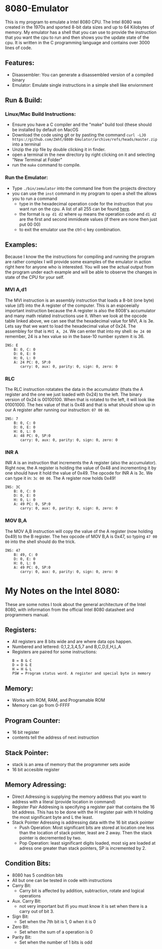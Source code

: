 # 8080-Emulator

This is my program to emulate a Intel 8080 CPU. The Intel 8080 was created in the 1970s and sported 8-bit data sizes and up to 64 Kilobytes of memory. My emulator has a shell that you can use to provide the instruction that you want the cpu to run and then shows you the update state of the cpu. It is written in the C programming language and contains over 3000 lines of code.

## Features:
- Disassembler: You can generate a disassembled version of a compiled binary
- Emulator: Emulate single instructions in a simple shell like enviornment

## Run & Build:
### Linux/Mac Build Instructions:
- Ensure you have a C compiler and the "make" build tool (these should be installed by default on MacOS
- Download the code using git or by pasting the command `curl -LJO https://github.com/Zmht/8080-Emulator/archive/refs/heads/master.zip` into a terminal
- Unzip the zip file by double clicking it in finder.
- open a terminal in the new directory by right clicking on it and selecting "New Terminal at Folder"
- run the `make` command to compile.

### Run the Emulator:
- Type `./bin/zemulator` into the command line from the projects directory
- you can use the `inst` command in my program to open a shell the allows you to run a command 
   - type in the hexadecimal operation code for the instruction that you want run on the cpu. A list of all 255 can be found [here](https://pastraiser.com/cpu/i8080/i8080_opcodes.html).
   - the format is `op d1 d2` where `op` means the operation code and `d1 d2` are the first and second immideate values (if there are none then just put 00 00)
   - to exit the emulator use the ctrl-c key combination.

## Examples:
Because I know the the instructions for compiling and running the program are rather complex I will provide some examples of the emulator in action right here for anyone who is interested. You will see the actual output from the program under each example and will be able to observe the changes in state of the CPU for your self.

### MVI A,d1
The MVI instruction is an assembly instruction that loads a 8-bit (one byte) value (d1) into the A register of the computer. This is an espceeially important instruction because the A register is also the 8008's accumulator and many math related instructions use it. When we look at the opcode table linked above, we can see that the hexadecimal value for MVI, A is 3e. Lets say that we want to load the hexadecimal value of 0x24. The assembley for that is `MVI A, 24`. We can enter that into my shell: `0e 24 00` remember, 24 is a hex value so in the base-10 number system it is 36.
```
INS: E
	B: 0, C: 0
	D: 0, E: 0
	H: 0, L: 0
	A: 24 PC: 0, SP:0
       carry: 0, aux: 0, parity: 0, sign: 0, zero: 0
   ```

### RLC
The RLC instruction rotatates the data in the accumulator (thats the A register and the one we just loaded with 0x24) to the left. The binary version of 0x24 is 00100100. When that is rotated to the left, it will look like 01001000. The hex value of that is 0x48 and that is what should show up in our A register after running our instruction: `07 00 00`.
```
INS: 7
	B: 0, C: 0
	D: 0, E: 0
	H: 0, L: 0
	A: 48 PC: 0, SP:0
       carry: 0, aux: 0, parity: 0, sign: 0, zero: 0
   ```

### INR A
INR A is an instruction that increments the A register (also the accumulator). Right now, the A register is holding the value of 0x48 and incrementing it by one should have it hold the value of 0x49. The opcode for INR A is 3c. We can type it in: `3c 00 00`. The A register now holds 0x49!
```
INS: 3C
	B: 0, C: 0
	D: 0, E: 0
	H: 0, L: 0
	A: 49 PC: 0, SP:0
       carry: 0, aux: 0, parity: 0, sign: 0, zero: 0
   ```

### MOV B,A
The MOV A,B instruction will copy the value of the A register (now holding 0x49) to the B register. The hex opcode of MOV B,A is 0x47, so typing `47 00 00` into the shell should do the trick.
```
INS: 47
	B: 49, C: 0
	D: 0, E: 0
	H: 0, L: 0
	A: 49 PC: 0, SP:0
       carry: 0, aux: 0, parity: 0, sign: 0, zero: 0
   ```

# My Notes on the Intel 8080:
These are some notes I took about the general architecture of the Intel 8080, with information from the official Intel 8080 datasheet and programmers manual.

## Registers:
- All registers are 8 bits wide and are where data ops happen.
- Numbered and lettered: 0,1,2,3,4,5,7 and B,C,D,E,H,L,A
- Registers are paired for some instructions:
    ```
    B = B & C
    D = D & E
    H = H & L
    PSW = Program status word. A register and special byte in memory
    ```
## Memory:
- Works with ROM, RAM, and Programable ROM
- Memory can go from 0-FFFF

## Program Counter:
- 16 bit register
- contents tell the address of next instruction

## Stack Pointer:
- stack is an area of memory that the programmer sets aside
- 16 bit accesible register

## Memory Adressing:
- Direct Adressing is supplying the memory address that you want to address with a literal (provide location in command)
- Register Pair Addresing is specifying a register pair that contains the 16 bit address. This has to be done with the H register pair with H holding the most significant byte and L the least.
- Stack Pointer Adressing is addressing data with the 16 bit stack pointer
    - Push Operation: Most significant bits are stored at location one less than the location of stack pointer, least are 2 away. Then the stack pointer is decremented by two.
    - Pop Operation: least significant digits loaded, most sig are loaded at adress one greater than stack pointers, SP is incremented by 2.

## Condition Bits:
- 8080 has 5 condition bits
- All but one can be tested in code with instructions
- Carry Bit:
   - Carry bit is affected by addition, subtraction, rotate and logical operations
- Aux. Carry Bit:
   - not very important but ifi you must know it is set when there is a carry out of bit 3.
- Sign Bit:
   - Set when the 7th bit is 1, 0 when it is 0
- Zero Bit:
   - Set when the sum of a operation is 0
- Parity Bit:
   - Set when the number of 1 bits is odd
